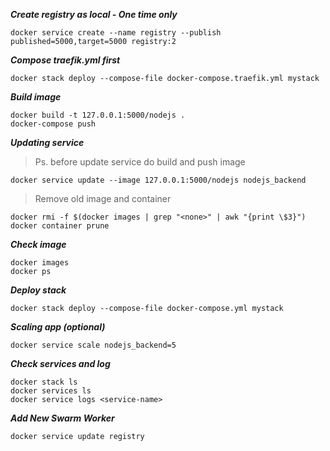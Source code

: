 ***Create registry as local - One time only***

```
docker service create --name registry --publish published=5000,target=5000 registry:2
```

***Compose traefik.yml first***

```
docker stack deploy --compose-file docker-compose.traefik.yml mystack
```

***Build image***

```
docker build -t 127.0.0.1:5000/nodejs .
docker-compose push
```

***Updating service***
> Ps. before update service do build and push image

```
docker service update --image 127.0.0.1:5000/nodejs nodejs_backend
```

> Remove old image and container

```
docker rmi -f $(docker images | grep "<none>" | awk "{print \$3}")
docker container prune
```

***Check image***

```
docker images
docker ps
```

***Deploy stack***

```
docker stack deploy --compose-file docker-compose.yml mystack
```

***Scaling app (optional)***

```
docker service scale nodejs_backend=5
```

***Check services and log***

```
docker stack ls
docker services ls
docker service logs <service-name>
```

***Add New Swarm Worker***

```
docker service update registry

```
